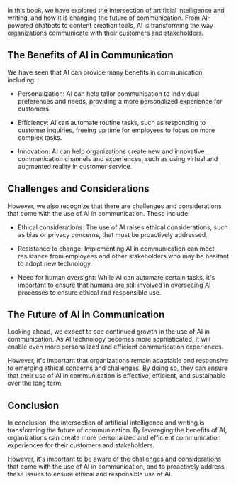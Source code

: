 
In this book, we have explored the intersection of artificial intelligence and writing, and how it is changing the future of communication. From AI-powered chatbots to content creation tools, AI is transforming the way organizations communicate with their customers and stakeholders.

The Benefits of AI in Communication
-----------------------------------

We have seen that AI can provide many benefits in communication, including:

* Personalization: AI can help tailor communication to individual preferences and needs, providing a more personalized experience for customers.

* Efficiency: AI can automate routine tasks, such as responding to customer inquiries, freeing up time for employees to focus on more complex tasks.

* Innovation: AI can help organizations create new and innovative communication channels and experiences, such as using virtual and augmented reality in customer service.

Challenges and Considerations
-----------------------------

However, we also recognize that there are challenges and considerations that come with the use of AI in communication. These include:

* Ethical considerations: The use of AI raises ethical considerations, such as bias or privacy concerns, that must be proactively addressed.

* Resistance to change: Implementing AI in communication can meet resistance from employees and other stakeholders who may be hesitant to adopt new technology.

* Need for human oversight: While AI can automate certain tasks, it's important to ensure that humans are still involved in overseeing AI processes to ensure ethical and responsible use.

The Future of AI in Communication
---------------------------------

Looking ahead, we expect to see continued growth in the use of AI in communication. As AI technology becomes more sophisticated, it will enable even more personalized and efficient communication experiences.

However, it's important that organizations remain adaptable and responsive to emerging ethical concerns and challenges. By doing so, they can ensure that their use of AI in communication is effective, efficient, and sustainable over the long term.

Conclusion
----------

In conclusion, the intersection of artificial intelligence and writing is transforming the future of communication. By leveraging the benefits of AI, organizations can create more personalized and efficient communication experiences for their customers and stakeholders.

However, it's important to be aware of the challenges and considerations that come with the use of AI in communication, and to proactively address these issues to ensure ethical and responsible use of AI.